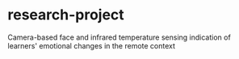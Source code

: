 # research-project
Camera-based face and infrared temperature sensing indication of learners' emotional changes in the remote context
